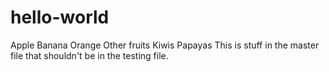 # hello-world
Apple
Banana
Orange
Other fruits
Kiwis
Papayas
This is stuff in the master file that shouldn't be in the testing file.
